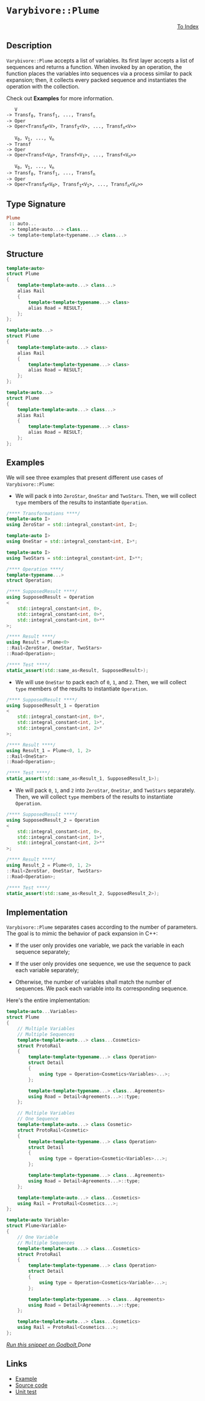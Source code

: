 <!-- Copyright 2024 Feng Mofan
SPDX-License-Identifier: Apache-2.0 -->

# `Varybivore::Plume`

<p style='text-align: right;'><a href="../../../facilities/metafunctions.md#varybivore-plume">To Index</a></p>

## Description

`Varybivore::Plume` accepts a list of variables.
Its first layer accepts a list of sequences and returns a function.
When invoked by an operation, the function places the variables into sequences via a process similar to pack expansion;
then, it collects every packed sequence and instantiates the operation with the collection.

Check out **Examples** for more information.

<pre><code>   V
-> Transf<sub>0</sub>, Transf<sub>1</sub>, ..., Transf<sub>n</sub>
-> Oper
-> Oper&lt;Transf<sub>0</sub>&lt;V&gt;, Transf<sub>1</sub>&lt;V&gt;, ..., Transf<sub>n</sub>&lt;V&gt;&gt;</code></pre>

<pre><code>   V<sub>0</sub>, V<sub>1</sub>, ..., V<sub>n</sub>
-> Transf
-> Oper
-> Oper&lt;Transf&lt;V<sub>0</sub>&gt;, Transf&lt;V<sub>1</sub>&gt;, ..., Transf&lt;V<sub>n</sub>&gt;&gt;</code></pre>

<pre><code>   V<sub>0</sub>, V<sub>1</sub>, ..., V<sub>n</sub>
-> Transf<sub>0</sub>, Transf<sub>1</sub>, ..., Transf<sub>n</sub>
-> Oper
-> Oper&lt;Transf<sub>0</sub>&lt;V<sub>0</sub>&gt;, Transf<sub>1</sub>&lt;V<sub>1</sub>&gt;, ..., Transf<sub>n</sub>&lt;V<sub>n</sub>&gt;&gt;</code></pre>

## Type Signature

```Haskell
Plume
 :: auto... 
 -> template<auto...> class...
 -> template<template<typename...> class...>
```

## Structure

```C++
template<auto>
struct Plume
{
    template<template<auto...> class...>
    alias Rail
    {
        template<template<typename...> class>
        alias Road = RESULT;
    };
};
```

```C++
template<auto...>
struct Plume
{
    template<template<auto...> class>
    alias Rail
    {
        template<template<typename...> class>
        alias Road = RESULT;
    };
};
```

```C++
template<auto...>
struct Plume
{
    template<template<auto...> class...>
    alias Rail
    {
        template<template<typename...> class>
        alias Road = RESULT;
    };
};
```

## Examples

We will see three examples that present different use cases of `Varybivore::Plume`:

- We will pack `0` into `ZeroStar`, `OneStar` and `TwoStars`.
Then, we will collect `type` members of the results to instantiate `Operation`.

```C++
/**** Transformations ****/
template<auto I>
using ZeroStar = std::integral_constant<int, I>;

template<auto I>
using OneStar = std::integral_constant<int, I>*;

template<auto I>
using TwoStars = std::integral_constant<int, I>**;

/**** Operation ****/
template<typename...>
struct Operation;

/**** SupposedResult ****/
using SupposedResult = Operation
<
    std::integral_constant<int, 0>,
    std::integral_constant<int, 0>*,
    std::integral_constant<int, 0>**
>;

/**** Result ****/
using Result = Plume<0>
::Rail<ZeroStar, OneStar, TwoStars>
::Road<Operation>;

/**** Test ****/
static_assert(std::same_as<Result, SupposedResult>);
```

- We will use `OneStar` to pack each of `0`, `1`, and `2`.
Then, we will collect `type` members of the results to instantiate `Operation`.

```C++
/**** SupposedResult ****/
using SupposedResult_1 = Operation
<
    std::integral_constant<int, 0>*,
    std::integral_constant<int, 1>*,
    std::integral_constant<int, 2>*
>;

/**** Result ****/
using Result_1 = Plume<0, 1, 2>
::Rail<OneStar>
::Road<Operation>;

/**** Test ****/
static_assert(std::same_as<Result_1, SupposedResult_1>);
```

- We will pack `0`, `1`, and `2` into `ZeroStar`, `OneStar`, and `TwoStars` separately.
Then, we will collect `type` members of the results to instantiate `Operation`.

```C++
/**** SupposedResult ****/
using SupposedResult_2 = Operation
<
    std::integral_constant<int, 0>,
    std::integral_constant<int, 1>*,
    std::integral_constant<int, 2>**
>;

/**** Result ****/
using Result_2 = Plume<0, 1, 2>
::Rail<ZeroStar, OneStar, TwoStars>
::Road<Operation>;

/**** Test ****/
static_assert(std::same_as<Result_2, SupposedResult_2>);
```

## Implementation

`Varybivore::Plume` separates cases according to the number of parameters.
The goal is to mimic the behavior of pack expansion in C++:

- If the user only provides one variable, we pack the variable in each sequence separately;

- If the user only provides one sequence, we use the sequence to pack each variable separately;

- Otherwise, the number of variables shall match the number of sequences.
We pack each variable into its corresponding sequence.

Here's the entire implementation:

```C++
template<auto...Variables>
struct Plume
{
    // Multiple Variables
    // Multiple Sequences
    template<template<auto...> class...Cosmetics>
    struct ProtoRail 
    { 
        template<template<typename...> class Operation>
        struct Detail
        {
            using type = Operation<Cosmetics<Variables>...>;
        };

        template<template<typename...> class...Agreements>
        using Road = Detail<Agreements...>::type;
    };

    // Multiple Variables
    // One Sequence
    template<template<auto...> class Cosmetic>
    struct ProtoRail<Cosmetic>
    { 
        template<template<typename...> class Operation>
        struct Detail
        {
            using type = Operation<Cosmetic<Variables>...>;
        };

        template<template<typename...> class...Agreements>
        using Road = Detail<Agreements...>::type;
    };

    template<template<auto...> class...Cosmetics>
    using Rail = ProtoRail<Cosmetics...>;
};

template<auto Variable>
struct Plume<Variable>
{
    // One Variable
    // Multiple Sequences
    template<template<auto...> class...Cosmetics>
    struct ProtoRail 
    { 
        template<template<typename...> class Operation>
        struct Detail
        {
            using type = Operation<Cosmetics<Variable>...>;
        };

        template<template<typename...> class...Agreements>
        using Road = Detail<Agreements...>::type;
    };

    template<template<auto...> class...Cosmetics>
    using Rail = ProtoRail<Cosmetics...>;
};
```

[*Run this snippet on Godbolt.*](https://godbolt.org/#z:OYLghAFBqd5QCxAYwPYBMCmBRdBLAF1QCcAaPECAMzwBtMA7AQwFtMQByARg9KtQYEAysib0QXACx8BBAKoBnTAAUAHpwAMvAFYTStJg1DIApACYAQuYukl9ZATwDKjdAGFUtAK4sGIAKwA7KSuADJ4DJgAcj4ARpjEEgDMAJykAA6oCoRODB7evgHBmdmOAuGRMSzxiVyptpj2ZQxCBEzEBPk%2BfkENTbmt7QQV0XEJyWkKbR1dhb1TQyNVNRMAlLaoXsTI7BwA9ABUR8cnp2fHeyYaAIKHxwDUAJIs6fRsgkzN9yeXN3fnAPOv2uV2uBEwLwM4JMSTcTC8RAAdMiAGrtPBMWL0BQw7CgqbELwOe7KAqYUEmQJWG73Wn3PZ7e4AWS8tEcr0w9zRxAxWMwOJpdIZzNZ7Po9yEmAAjl5GDsBdc6fdwZDPuTYSrXmqYXCEahkYjcfdkAYFAoDR4FGxHMgcUk8YLaQSiQQScRUEQAEpMOj3UFKykWP2OpXKiFa6Ea8NQ9VuAgAT3SjFYmANRpNTDN9wA8kniJ9crj/aGnQRCcSACKYNp0YslwN1kt0rzZIzKxOcmEVnN5gsCHWW614W067m87G4tP2mHUxVNykVmcUkNKzUxnVr7UajvMNhT7DG03m5HXYDETAQxgEO0OucllsRYD3T2oJjoP1JbtVmu0HWn8%2BXoIx6GvaIAgAmSZLiGC5QSCIbCiybJ4ByXLopiE7wYy2aRBK0qygwOyNpukZxtGW66kiyLpke9yDtWw5FiGzrEso7pej6v6wnRNqMXefpUsGfGrmRJHEbGEHJnuVH2oemYKD2CR9gwvFNvczGut%2BHGNgGVLaU2D5thJH7drminNAOWRDqYsJjuh/KTtJeJJLOqkwc5y5CXSYkbiJ4k7im%2B6yWaBr/he7zXip%2Bmtk%2BL5vsZ9yabWsKhYB177mBEmwTpi7uTcRG%2BT5qokfClEgQeGbBci3HDjejYGTFHHxaxHqoN6SVuNVtr7rBbmzqC3mwiVqCoTydm8epJJkqOaF8rxDaYTmOG2bNC2IWKnKSjKcr2SGA2kUVsZDYFFXAZ1tVMWWLpui1bW0IJOlBnptJ7S9/lSWVQXyaZ%2BbmdOK50hNiW/v9tLzZ597Re2Sbxd9SkWVa9EjjZM30A5ZVZfOgQ5X1INhgdhURn5Sa7qmjmfSFZ5hVe53g/c9XPq%2B75dgl1ZacllOpcBuIZR2GOg1jPW7QVUb44NerHUeFqWYjNNKvTt1NWxrVsx10s2lz065SCAta6C/yAgbBzAvr9wAGJ4MQUz3NgqisChPx64bTvAhSZhJBEJpeFgH5xh2AD6ZY%2BhFf0gm7HveN7OpoARmDpMHt6Ow8AAq%2BYMAo/DECwSnyQ7Nx7UNTy8fTABaCSoIMxDxVM6BgRE4JnmIfvRwsgg6nXpCF5rONgsLFHDY8ReQ9hmAV1XBA1yAdeYA3tBNwILcEG3ggdwP9oHILPei33ne3vTScAO7l9M8nM9XteCNP%2Baz83bSt7C7c70cG8m7DXy55vhMbm9pPozcE2v4WXWfwTgSi8OkEomB0Cen5KKb4FxQT0yEGAiBUCYFshhr2cyeVYSNjPpPC%2BM855p1vove%2By97gaFxKQXB49z71yvkQheS8CAd0oWvahF0J5T0ITfQwpC3APzYdgJ%2B2CnLdxNtAhQsD37yzQa6ZmpIfCxiEaCMCt0dSl3dBXDuw9tH3APkfdoNM1GMx1AA/sXcPImyTvyV078Fg2j9nJBIBAIB4IUCmJxdo3CSNFB3JB4CsiQN8WyXEqxn5O2donI4uFo7vhtnbcU799aRKBFYkBASUEhLsfAm4iDkFBNQVItkfsuAYLMoWbBbgaFcIIQw3hd8BHkKEQcDhfE8HcPqfPEhzCO5cFxK0mpdDL6Nwafwh%2BZgBkUksXlYBDxslwKOMCWRxSCClKalNWEGg%2Bkd0mSHNRKtdHTF4iYt8ZjMGALEek5OtjFlG3xG0RxziOhuNoSADxbAvE6myaU/xBSlBFNFKUsJETUkAmNiApOCALbxNtpCTkySwXguuTEzJhSFkyMhmigFPyzDlJ%2BpUkEODOHDJ4d0vhvSKFUKGfg%2BhozyWNIfv09hNLOn0uIRSshLD7h7OEevURoKYkYtydcFZQK8UKM2W4bZ9wuC7JOSAdRsJNGGLIItEe0wO4GIrsYxVpjYTmOUjMuCtxIW3PsY84cXilAvPcZ4zM3y5F%2BzMH8wJOKnW8vCc5Dg6xaCcH8LwPwHAtCkFQJwaplhrBqU2NsTsbseCkAIJoH16wADWARJCIg0AADjMGYFIKQuD%2BBzdmrggRAjSD9RwSQvAWASA0NsoNIaw0cF4AoEA2yk3Bp9aQOAsAYCIBAJsAg6QETkEoGgF4dAEhRBTJwVQ2aABsABaRdkh7jAGQMgWVmazC8EgYQEgeAa5yv4IIEQYh2BSBkIIRQKh1DdtILoOV%2B98zpE4DwX1/rA3JtDZwbMCJR2ulQFQe4C6V1ro3VundiI8UQA8FO%2BgldzBJC4KsXgXatDrAgEgSd6Rp1kAoBAPDBGQDACkC6mgbIEjtogLEX9sQIjtHjB%2B3gjHmDEHjNmWI2hMAOFY6QSd4VsK0BY4%2BrAsQvDADhLQWg7buC8CwFnIw4hxMWz444AAbvyX9mBVB8YRLsBNU8q0htoHgWI%2BZOMeCwL%2BsseA60KdINp4gsQglVmU8AczRhk3rCoAYYACgUR4EwPvUyQaE1nuEKIcQ16ot3rUL%2B59%2BhDDGGsNYfQFn22QHWKgOOuR5PLurl2UwkbLBmGbS5nkWBssQHWHYDTuQXAMHcJ4boegwgRFGNUcYcqSg5AELMPwfWsgDYYEsMYtQ%2BiNYEBXTobXChyoaw4AY0xhhdeWL12wa2ht6AWB0CbPXaj1ZjTsCQX6OABtIE23gLawNLtXeuzd26pCwfuBAXAh7kPxvQ4m3z6wECYDfOMOrpB02SCSIiFISQK0aEkGYSQi6G3%2BEXWkKtNbSB1tQ4iRdXBF3ZpSKWxd/hJBFuh4u67v6W1to7X97t2GB04aHYBsdRGSNIdnWwTg7QWCacCMupgsk2xcBSIiLgWb934CINVvQUWL2xekPFpQiXH26Bda%2Bpg76FMXauzdv9HAAMjoRPcED92IProzML0X4uNDvYQ/hpDfo3ZmF%2B5hntTP2cJHHcR1AiHxiW/I4W7ZVHwSW0oPRx97HmMCaj5x7jvH%2BNOaE1eETYmQ0SakzJuTAmlOpdU%2Bn9TK3tPyZDXpgz4IBMmd/eZyzzGbO7BDfZxzCaXNuaUB5vPj5fN8AC0FkLYXiYCblzFq9ivZAJYfSGtXKWfOlasJYTLsRau5fy/PTgRXx4lfS%2BVyrCRqs6Zy9NlbzgICuF23KzrlRJt6H680c/GRRvNEOysJbjQZstB2wt4bR/mhzef1t/bebAob/QA//Y7DYLYM7NDfQb9SnR9O7cDR7IXJ8EXMXLNd7T7aXJ3VDV3f7UgQHYHRIUHdHWtEAVILNSQQIfwFIctJIeHRHUnOA5tTgGnTtbvPtQdYdIDb3T3YgTnXYHnSDFgBQTTbdTTVAmMKYSXL7Y9WXWQeXUfG9eQZXSfHQMg0gDXLXT9GAy7H9eA/9FnYDUDVQIQkQsQiQtUK2eDX3B3BIbApIXA%2BnXtXDGwgjHg1wpDEAUQ8BP2cQlIP2SQtZEwxXOgUPWjCPENWPMTBNKI%2BPDTATZPQQVPX9DPaTMQbPJzXPFTBvRTQvLTHTR9MvZAQzSvC%2BUzXgGvKzeMevOzHkZvXgVvdzCETvHzJw/zJgQLYLULcLIfeQkfCQMfW9FQpLdQgwWfbfGwGvZfUNVfNOTgPYM%2BOfawCrW7KrY9A/UHZbZoZrVrYAjrFrMAm/R/XIe/W/XIQ41/foWbT/PYy49/P/Dba/JbG49rZ4xYR4o7c7CA2NL4qtXXKnTgMDUw0Q%2B4PwxEQIjAqXEgbAtDDDPAggrAIgi7DHOtfNREJIJIfwYtUnBtDEwIfHJg27Fg2wWnN3VYNNEASQfwKHMtQIBtbNSQQtLgXNMwCnKtJIPQ5g1tOnLDC7PdQk/XOE%2BndYFzbIZwSQIAA%3D)$Done$

## Links

- [Example](../../../code/facilities/metafunctions/varybivore/plume/implementation.hpp)
- [Source code](../../../../conceptrodon/varybivore/plume.hpp)
- [Unit test](../../../../tests/unit/metafunctions/varybivore/plume.test.hpp)
